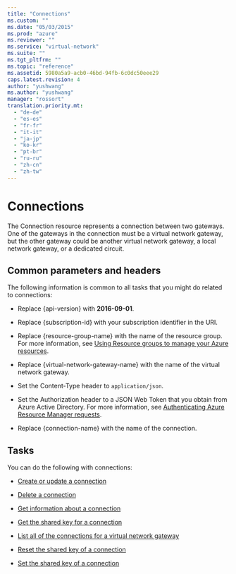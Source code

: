 ```yaml
---
title: "Connections"
ms.custom: ""
ms.date: "05/03/2015"
ms.prod: "azure"
ms.reviewer: ""
ms.service: "virtual-network"
ms.suite: ""
ms.tgt_pltfrm: ""
ms.topic: "reference"
ms.assetid: 5980a5a9-acb0-46bd-94fb-6c0dc50eee29
caps.latest.revision: 4
author: "yushwang"
ms.author: "yushwang"
manager: "rossort"
translation.priority.mt: 
  - "de-de"
  - "es-es"
  - "fr-fr"
  - "it-it"
  - "ja-jp"
  - "ko-kr"
  - "pt-br"
  - "ru-ru"
  - "zh-cn"
  - "zh-tw"
---
```

# Connections
The Connection resource represents a connection between two gateways. One of the gateways in the connection must be a virtual network gateway, but the other gateway could be another virtual network gateway, a local network gateway, or a dedicated circuit.  
  
## Common parameters and headers  
 The following information is common to all tasks that you might do related to connections:  
  
-   Replace {api-version} with **2016-09-01**.  
  
-   Replace {subscription-id} with your subscription identifier in the URI.  
  
-   Replace {resource-group-name} with the name of the resource group. For more information, see [Using Resource groups to manage your Azure resources](http://azure.microsoft.com/en-us/documentation/articles/azure-preview-portal-using-resource-groups/).  
  
-   Replace {virtual-network-gateway-name} with the name of the virtual network gateway.  
  
-   Set the Content-Type header to `application/json`.  
  
-   Set the Authorization header to a JSON Web Token that you obtain from Azure Active Directory. For more information, see [Authenticating Azure Resource Manager requests](../../index.md).  
  
-   Replace {connection-name} with the name of the connection.  
  
## Tasks  
 You can do the following with connections:  
  
-   [Create or update a connection](create-or-update-a-connection.md)  
  
-   [Delete a connection ](delete-a-connection.md)  
  
-   [Get information about a connection ](get-information-about-a-connection.md)  
  
-   [Get the shared key for a connection ](get-the-shared-key-for-a-connection.md)  
  
-   [List all of the connections for a virtual network gateway ](list-all-of-the-connections-for-a-virtual-network-gateway.md)  
  
-   [Reset the shared key of a connection ](reset-the-shared-key-of-a-connection.md)  
  
-   [Set the shared key of a connection ](set-the-shared-key-of-a-connection.md)
